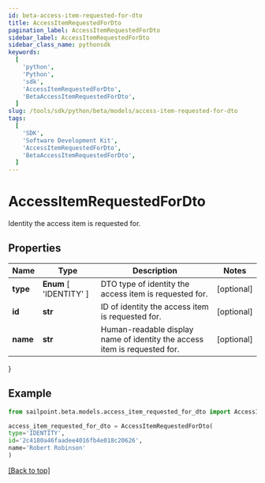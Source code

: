```yaml
---
id: beta-access-item-requested-for-dto
title: AccessItemRequestedForDto
pagination_label: AccessItemRequestedForDto
sidebar_label: AccessItemRequestedForDto
sidebar_class_name: pythonsdk
keywords:
  [
    'python',
    'Python',
    'sdk',
    'AccessItemRequestedForDto',
    'BetaAccessItemRequestedForDto',
  ]
slug: /tools/sdk/python/beta/models/access-item-requested-for-dto
tags:
  [
    'SDK',
    'Software Development Kit',
    'AccessItemRequestedForDto',
    'BetaAccessItemRequestedForDto',
  ]
---
```


# AccessItemRequestedForDto

Identity the access item is requested for.

## Properties

| Name | Type | Description | Notes |
| --- | --- | --- | --- |
| **type** | **Enum** [ 'IDENTITY' ] | DTO type of identity the access item is requested for. | [optional] |
| **id** | **str** | ID of identity the access item is requested for. | [optional] |
| **name** | **str** | Human-readable display name of identity the access item is requested for. | [optional] |

}

## Example

```python
from sailpoint.beta.models.access_item_requested_for_dto import AccessItemRequestedForDto

access_item_requested_for_dto = AccessItemRequestedForDto(
type='IDENTITY',
id='2c4180a46faadee4016fb4e018c20626',
name='Robert Robinson'
)

```

[[Back to top]](#)
